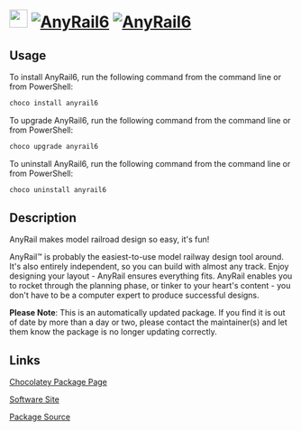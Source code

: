 ﻿# <img src="https://cdn.jsdelivr.net/gh/mkevenaar/chocolatey-packages@5712adee33554c45a60ccea484a87fed0fd5a595/icons/AnyRail6.png" width="32" height="32"/> [![AnyRail6](https://img.shields.io/chocolatey/v/anyrail6.svg?label=AnyRail6)](https://community.chocolatey.org/packages/anyrail6) [![AnyRail6](https://img.shields.io/chocolatey/dt/anyrail6.svg)](https://community.chocolatey.org/packages/anyrail6)

## Usage

To install AnyRail6, run the following command from the command line or from PowerShell:

```powershell
choco install anyrail6
```

To upgrade AnyRail6, run the following command from the command line or from PowerShell:

```powershell
choco upgrade anyrail6
```

To uninstall AnyRail6, run the following command from the command line or from PowerShell:

```powershell
choco uninstall anyrail6
```

## Description

AnyRail makes model railroad design so easy, it's fun!

AnyRail™ is probably the easiest-to-use model railway design tool around. It's also entirely independent, so you can build with almost any track. Enjoy designing your layout - AnyRail ensures everything fits. AnyRail enables you to rocket through the planning phase, or tinker to your heart's content - you don't have to be a computer expert to produce successful designs.

**Please Note**: This is an automatically updated package. If you find it is
out of date by more than a day or two, please contact the maintainer(s) and
let them know the package is no longer updating correctly.


## Links

[Chocolatey Package Page](https://community.chocolatey.org/packages/anyrail6)

[Software Site](https://www.anyrail.com)

[Package Source](https://github.com/mkevenaar/chocolatey-packages/tree/master/automatic/anyrail6)

